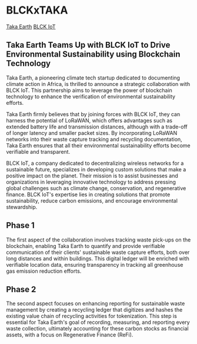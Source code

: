 # BLCKxTAKA

[Taka Earth](https://www.taka.earth)
[BLCK IoT](https://www.blck-iot.com)

## Taka Earth Teams Up with BLCK IoT to Drive Environmental Sustainability using Blockchain Technology 

Taka Earth, a pioneering climate tech startup dedicated to documenting climate action in Africa, is thrilled to announce a strategic collaboration with BLCK IoT. This partnership aims to leverage the power of blockchain technology to enhance the verification of environmental sustainability efforts.

Taka Earth firmly believes that by joining forces with BLCK IoT, they can harness the potential of LoRaWAN, which offers advantages such as extended battery life and transmission distances, although with a trade-off of longer latency and smaller packet sizes. By incorporating LoRaWAN networks into their waste capture tracking and recycling documentation, Taka Earth ensures that all their environmental sustainability efforts become verifiable and transparent.

BLCK IoT, a company dedicated to decentralizing wireless networks for a sustainable future, specializes in developing custom solutions that make a positive impact on the planet. Their mission is to assist businesses and organizations in leveraging innovative technology to address pressing global challenges such as climate change, conservation, and regenerative finance. BLCK IoT's expertise lies in creating solutions that promote sustainability, reduce carbon emissions, and encourage environmental stewardship.


## Phase 1
The first aspect of the collaboration involves tracking waste pick-ups on the blockchain, enabling Taka Earth to quantify and provide verifiable communication of their clients' sustainable waste capture efforts, both over long distances and within buildings. This digital ledger will be enriched with verifiable location data, ensuring transparency in tracking all greenhouse gas emission reduction efforts.

## Phase 2
The second aspect focuses on enhancing reporting for sustainable waste management by creating a recycling ledger that digitizes and hashes the existing value chain of recycling activities for tokenization. This step is essential for Taka Earth's goal of recording, measuring, and reporting every waste collection, ultimately accounting for these carbon stocks as financial assets, with a focus on Regenerative Finance (ReFi).



